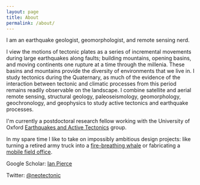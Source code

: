 ```yaml
---
layout: page
title: About
permalink: /about/
---
```


I am an earthquake geologist, geomorphologist, and remote sensing nerd. 

I view the motions of tectonic plates as a series of incremental movements during large earthquakes along faults; building mountains, opening basins, and moving continents one rupture at a time through the millenia. These basins and mountains provide the diversity of environments that we live in. I study tectonics during the Quaternary, as much of the evidence of the interaction between tectonic and climatic processes from this period remains readily observable on the landscape. I combine satellite and aerial remote sensing, structural geology, paleoseismology, geomorphology, geochronology, and geophysics to study active tectonics and earthquake processes. 

I'm currently a postdoctoral research fellow working with the University of Oxford [Earthquakes and Active Tectonics](https://www.earth.ox.ac.uk/research-groups/active-tectonics-and-earthquakes-research/) group.

In my spare time I like to take on impossibly ambitious design projects: like turning a retired army truck into a [fire-breathing whale](/photos/whale.jpg) or fabricating a [mobile field office](/photos/cyberroamer.jpg). 


Google Scholar: [Ian Pierce](https://scholar.google.com/citations?user=bJK4WiAAAAAJ&hl=en) 

Twitter: [@neotectonic](https://twitter.com/neotectonic)

